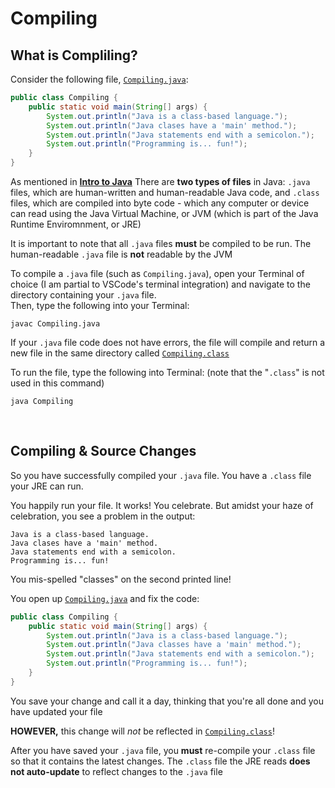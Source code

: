 # Compiling

## What is Compliling?
Consider the following file, [```Compiling.java```](/00_Java_Files/Compiling.java):

```java
public class Compiling {
    public static void main(String[] args) {
        System.out.println("Java is a class-based language.");
        System.out.println("Java clases have a 'main' method.");
        System.out.println("Java statements end with a semicolon.");
        System.out.println("Programming is... fun!");
    }
}
```

As mentioned in [**Intro to Java**](../00_Intro_Printing/00_Intro_HelloYou.md) There are **two types of files** in Java: ```.java``` files, which are human-written and human-readable Java code, and ```.class``` files, which are compiled into byte code - which any computer or device can read using the Java Virtual Machine, or JVM (which is part of the Java Runtime Enviromnment, or JRE)

It is important to note that all ```.java``` files **must** be compiled to be run. The human-readable ```.java``` file is **not** readable by the JVM

To compile a ```.java``` file (such as ```Compiling.java```), open your Terminal of choice (I am partial to VSCode's terminal integration) and navigate to the directory containing your ```.java``` file.  
Then, type the following into your Terminal:

```
javac Compiling.java
```

If your ```.java``` file code does not have errors, the file will compile and return a new file in the same directory called [```Compiling.class```](/00_Java_Files/Compiling.class)

To run the file, type the following into Terminal:  (note that the "```.class```" is not used in this command)

```
java Compiling
```

<br>

## Compiling & Source Changes
So you have successfully compiled your ```.java``` file. You have a ```.class``` file your JRE can run. 

You happily run your file. It works! You celebrate. But amidst your haze of celebration, you see a problem in the output:

```
Java is a class-based language.
Java clases have a 'main' method.
Java statements end with a semicolon.
Programming is... fun!
```

You mis-spelled "classes" on the second printed line!

You open up [```Compiling.java```](/00_Java_Files/Compiling.java) and fix the code:

```java
public class Compiling {
    public static void main(String[] args) {
        System.out.println("Java is a class-based language.");
        System.out.println("Java classes have a 'main' method.");
        System.out.println("Java statements end with a semicolon.");
        System.out.println("Programming is... fun!");
    }
}
```
You save your change and call it a day, thinking that you're all done and you have updated your file 

**HOWEVER,** this change will *not* be reflected in [```Compiling.class```](/00_Java_Files/Compiling.class)!

After you have saved your ```.java``` file, you **must** re-compile your ```.class``` file so that it contains the latest changes. The ```.class``` file the JRE reads **does not auto-update** to reflect changes to the ```.java``` file  
